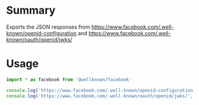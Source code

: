 # Summary

Exports the JSON responses from https://www.facebook.com/.well-known/openid-configuration and https://www.facebook.com/.well-known/oauth/openid/jwks/

# Usage

```js
import * as facebook from '@wellknown/facebook'

console.log('https://www.facebook.com/.well-known/openid-configuration', facebook.metadata)
console.log('https://www.facebook.com/.well-known/oauth/openid/jwks/', facebook.jwks)
```

